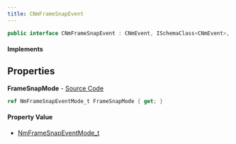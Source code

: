 ```yaml
---
title: CNmFrameSnapEvent
---
```


```csharp
public interface CNmFrameSnapEvent : CNmEvent, ISchemaClass<CNmEvent>, ISchemaClass<CNmFrameSnapEvent>, ISchemaField, ISchemaClass, INativeHandle
```

#### Implements

## Properties

**FrameSnapMode** - [Source Code](https://github.com/swiftly-solution/swiftlys2/blob/main/managed/src/SwiftlyS2.Generated/Schemas/Interfaces/CNmFrameSnapEvent.cs#L16)

```csharp
ref NmFrameSnapEventMode_t FrameSnapMode { get; }
```

#### Property Value

- [NmFrameSnapEventMode_t](/docs/api/shared/schemadefinitions/nmframesnapeventmode_t)

